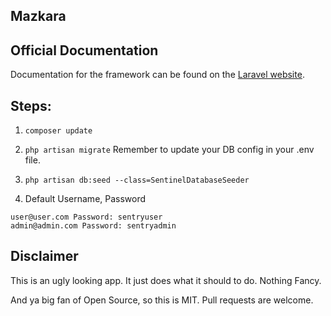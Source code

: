 ## Mazkara

## Official Documentation

Documentation for the framework can be found on the [Laravel website](http://laravel.com/docs).

## Steps:

1. ``` composer update ```
2. ``` php artisan migrate ``` Remember to update your DB config in your .env file.
3. ``` php artisan db:seed --class=SentinelDatabaseSeeder ```

4. Default Username, Password
```
user@user.com Password: sentryuser
admin@admin.com Password: sentryadmin
```

## Disclaimer

This is an ugly looking app. It just does what it should to do. Nothing Fancy. 

And ya big fan of Open Source, so this is MIT. Pull requests are welcome.
